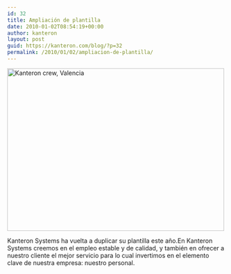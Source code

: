 ```yaml
---
id: 32
title: Ampliación de plantilla
date: 2010-01-02T08:54:19+00:00
author: kanteron
layout: post
guid: https://kanteron.com/blog/?p=32
permalink: /2010/01/02/ampliacion-de-plantilla/
---
```

<p style="text-align: left">
  <img src="https://farm5.static.flickr.com/4119/4744403942_6db362b3c6.jpg" align="absmiddle" height="375" width="500" alt="Kanteron crew, Valencia" />
</p>

<p style="text-align: left">
  Kanteron Systems ha vuelta a duplicar su plantilla este año.En Kanteron Systems creemos en el empleo estable y de calidad, y también en ofrecer a nuestro cliente el mejor servicio para lo cual invertimos en el elemento clave de nuestra empresa: nuestro personal.
</p>